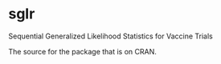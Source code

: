 sglr
====

Sequential Generalized Likelihood Statistics for Vaccine Trials

The source for the package that is on CRAN.

